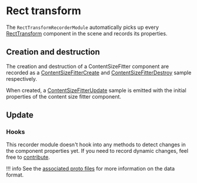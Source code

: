 # Rect transform

The `RectTransformRecorderModule` automatically picks up every [RectTransform](https://docs.unity3d.com/Packages/com.unity.ugui@2.0/manual/class-RectTransform.html) component in the scene and records its properties.

## Creation and destruction

The creation and destruction of a ContentSizeFitter component are recorded as a [ContentSizeFitterCreate](../../../advanced/format-specifications/unity/ui/content_size_fitter.md#contentsizefittercreate) and [ContentSizeFitterDestroy](../../../advanced/format-specifications/unity/ui/content_size_fitter.md#contentsizefitterdestroy) sample respectively.

When created, a [ContentSizeFitterUpdate](../../../advanced/format-specifications/unity/ui/content_size_fitter.md#contentsizefitterupdate) sample is emitted with the initial properties of the content size fitter component.

## Update

### Hooks

This recorder module doesn't hook into any methods to detect changes in the component properties yet. If you need to record dynamic changes, feel free to [contribute](../../../../contributing.md).

!!! info
    See the [associated proto files](../../../advanced/format-specifications/unity/ui/rect_transform.md) for more information on the data format.